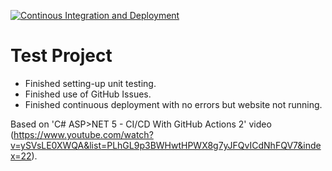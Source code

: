 [![Continous Integration and Deployment](https://github.com/DustyDaze/RainerStropek/actions/workflows/ci-cd.yaml/badge.svg)](https://github.com/DustyDaze/RainerStropek/actions/workflows/ci-cd.yaml)

# Test Project

* Finished setting-up unit testing.
* Finished use of GitHub Issues.
* Finished continuous deployment with no errors but website not running.

Based on 'C# ASP>NET 5 - CI/CD With GitHub Actions 2' video (https://www.youtube.com/watch?v=ySVsLE0XWQA&list=PLhGL9p3BWHwtHPWX8g7yJFQvICdNhFQV7&index=22).
